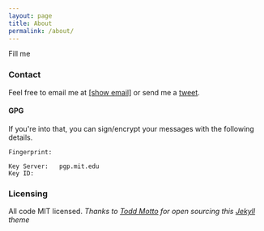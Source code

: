 ```yaml
---
layout: page
title: About
permalink: /about/
---
```


Fill me

### Contact

Feel free to email me at <a href="http://www.google.com/recaptcha/mailhide/d?k=012rtTw9uVa85RzUaxQ20e0Q==&amp;c=2mcyA_i5S6BaO83MW2-7Q_Acp5W990wig7_hLhLW98g=" onclick="window.open('http://www.google.com/recaptcha/mailhide/d?k\075012rtTw9uVa85RzUaxQ20e0Q\75\75\46c\0752mcyA_i5S6BaO83MW2-7Q_Acp5W990wig7_hLhLW98g\075', '', 'toolbar=0,scrollbars=0,location=0,statusbar=0,menubar=0,resizable=0,width=500,height=300'); return false;" title="Reveal this e-mail address">[show email]</a> or send me a [tweet](https://twitter.com/adrs0061).

#### GPG

If you're into that, you can sign/encrypt your messages with the following details.

```
Fingerprint: 

Key Server:   pgp.mit.edu
Key ID:       
```

### Licensing

All code MIT licensed. *Thanks to [Todd Motto](http://toddmotto.com/) for open sourcing this [Jekyll](http://jekyllrb.com/) theme*
